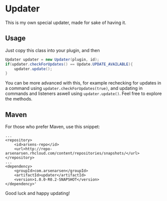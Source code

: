 # Updater
This is my own special updater, made for sake of having it.
## Usage
Just copy this class into your plugin, and then
~~~~java
Updater updater = new Updater(plugin, id);
if(updater.checkForUpdates() == Update.UPDATE_AVAILABLE){
    updater.update();
}
~~~~
You can be more advanced with this, for example rechecking for updates in a command using ``updater.checkForUpdates(true)``, and updating in commands and listeners aswell using ``updater.update()``. Feel free to explore the methods.
## Maven
For those who prefer Maven, use this snippet:
```
...
<repository>
	<id>arsens-repo</id>
	<url>http://repo-arsenarsen.rhcloud.com/content/repositories/snapshots/</url>
</repository>
...
<dependency>
	<groupId>com.arsenarsen</groupId>
	<artifactId>updater</artifactId>
	<version>1.0.0-R0.2-SNAPSHOT</version>
</dependency>'
```

Good luck and happy updating!